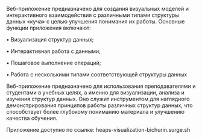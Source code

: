 Веб-приложение предназначено для создания визуальных моделей и интерактивного
взаимодействия с различными типами структуры данных «куча» с целью улучшения
понимания их работы. Основные функции приложения включают:

• Визуализация структур данных;

• Интерактивная работа с данными;

• Пошаговое выполнение операций;

• Работа с несколькими типами соответствующей структуры данных

Веб-приложение предназначено для использования преподавателями и студентами в
учебных целях, а именно для визуализации, анализа и изучения структур данных. Оно служит
инструментом для наглядного демонстрирования принципов работы различных структур данных,
что способствует более глубокому пониманию материала и улучшению качества обучения.

Приложение доступно по ссылке: heaps-visualization-bichurin.surge.sh
